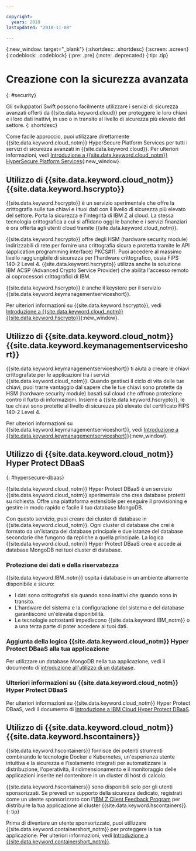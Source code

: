 ```yaml
---

copyright:
  years: 2018
lastupdated: "2018-11-08"

---
```

{:new_window: target="_blank"}
{:shortdesc: .shortdesc}
{:screen: .screen}
{:codeblock: .codeblock}
{:pre: .pre}
{:note: .deprecated}
{:tip: .tip} 

# Creazione con la sicurezza avanzata
{: #security}

Gli sviluppatori Swift possono facilmente utilizzare i servizi di sicurezza avanzati offerti da {{site.data.keyword.cloud}} per proteggere le loro chiavi e i loro dati inattivi, in uso o in transito al livello di sicurezza più elevato del settore.
{: shortdesc}

Come facile approccio, puoi utilizzare direttamente {{site.data.keyword.cloud_notm}} HyperSecure Platform Services per tutti i servizi di sicurezza avanzati in {{site.data.keyword.cloud}}. Per ulteriori informazioni, vedi [Introduzione a {{site.data.keyword.cloud_notm}} HyperSecure Platform Services](/docs/services/hypersecure-platform/index.html){:new_window}.

## Utilizzo di {{site.data.keyword.cloud_notm}} {{site.data.keyword.hscrypto}}

{{site.data.keyword.hscrypto}} è un servizio sperimentale che offre la crittografia sulle tue chiavi e i tuoi dati con il livello di sicurezza più elevato del settore. Porta la sicurezza e l'integrità di IBM Z al cloud. La stessa tecnologia crittografica a cui si affidano oggi le banche e i servizi finanziari è ora offerta agli utenti cloud tramite {{site.data.keyword.cloud_notm}}.

{{site.data.keyword.hscrypto}} offre degli HSM (hardware security module) indirizzabili di rete per fornire una crittografia sicura e protetta tramite le API (application programming interface) PKCS#11. Puoi accedere al massimo livello raggiungibile di sicurezza per l'hardware crittografico, ossia FIPS 140-2 Level 4. {{site.data.keyword.hscrypto}} utilizza anche la soluzione IBM ACSP (Advanced Crypto Service Provider) che abilita l'accesso remoto ai coprocessori crittografici di IBM.

{{site.data.keyword.hscrypto}} è anche il keystore per il servizio {{site.data.keyword.keymanagementserviceshort}}.

Per ulteriori informazioni su {{site.data.keyword.hscrypto}}, vedi [Introduzione a {{site.data.keyword.cloud_notm}} {{site.data.keyword.hscrypto}}](/docs/services/hs-crypto/index.html){:new_window}.

## Utilizzo di {{site.data.keyword.cloud_notm}} {{site.data.keyword.keymanagementserviceshort}}

{{site.data.keyword.keymanagementserviceshort}} ti aiuta a creare le chiavi crittografate per le applicazioni tra i servizi {{site.data.keyword.cloud_notm}}. Quando gestisci il ciclo di vita delle tue chiavi, puoi trarre vantaggio dal sapere che le tue chiavi sono protette da HSM (hardware security module) basati sul cloud che offrono protezione contro il furto di informazioni. Insieme a {{site.data.keyword.hscrypto}}, le tue chiavi sono protette al livello di sicurezza più elevato del certificato FIPS 140-2 Level 4.

Per ulteriori informazioni su {{site.data.keyword.keymanagementserviceshort}}, vedi [Introduzione a {{site.data.keyword.keymanagementserviceshort}}](/docs/services/keymgmt/index.html){:new_window}.

## Utilizzo di {{site.data.keyword.cloud_notm}} Hyper Protect DBaaS
{: #hypersecure-dbaas}

{{site.data.keyword.cloud_notm}} Hyper Protect DBaaS è un servizio {{site.data.keyword.cloud_notm}} sperimentale che crea database protetti su richiesta. Offre una piattaforma estensibile per eseguire il provisioning e gestire in modo rapido e facile il tuo database MongoDB.

Con questo servizio, puoi creare dei cluster di database in {{site.data.keyword.cloud_notm}}. Ogni cluster di database che crei è formato da un'istanza del database principale e due istanze del database secondarie che fungono da repliche a quella principale. La logica {{site.data.keyword.cloud_notm}} Hyper Protect DBaaS crea e accede ai database MongoDB nei tuoi cluster di database.

### Protezione dei dati e della riservatezza

{{site.data.keyword.IBM_notm}} ospita i database in un ambiente altamente disponibile e sicuro:
 * I dati sono crittografati sia quando sono inattivi che quando sono in transito.
 * L'hardware del sistema e la configurazione del sistema e del database garantiscono un'elevata disponibilità.
 * Le tecnologie sottostanti impediscono {{site.data.keyword.IBM_notm}} o a una terza parte di poter accedere ai tuoi dati.

### Aggiunta della logica {{site.data.keyword.cloud_notm}} Hyper Protect DBaaS alla tua applicazione

Per utilizzare un database MongoDB nella tua applicazione, vedi il documento di [introduzione all'utilizzo di un database](../hypersecure_dbaas/database-cluster.html).  

### Ulteriori informazioni su {{site.data.keyword.cloud_notm}} Hyper Protect DBaaS

Per ulteriori informazioni su {{site.data.keyword.cloud_notm}} Hyper Protect DBaaS, vedi il documento di [Introduzione a IBM Cloud Hyper Protect DBaaS](/docs/services/hyper-protect-dbaas/index.html).

## Utilizzo di {{site.data.keyword.cloud_notm}} {{site.data.keyword.hscontainers}}

{{site.data.keyword.hscontainers}} fornisce dei potenti strumenti combinando le tecnologie Docker e Kubernetes, un'esperienza utente intuitiva e la sicurezza e l'isolamento integrati per automatizzare la distribuzione, l'operatività, il ridimensionamento e il monitoraggio delle applicazioni inserite nel contenitore in un cluster di host di calcolo.

{{site.data.keyword.hscontainers}} sono disponibili solo per gli utenti sponsorizzati. Se prevedi un supporto della sicurezza dedicato, registrati come un utente sponsorizzato con l'[IBM Z Client Feedback Program](https://www-01.ibm.com/marketing/iwm/iwmdocs/web/cc/earlyprograms/zcustomer.shtml) per distribuire la tua applicazione al cluster {{site.data.keyword.hscontainers}}.
{: tip}

Prima di diventare un utente sponsorizzato, puoi utilizzare {{site.data.keyword.containershort_notm}} per proteggere la tua applicazione. Per ulteriori informazioni, vedi [Introduzione a {{site.data.keyword.containershort_notm}}](/docs/containers/container_index.html#container_index).
